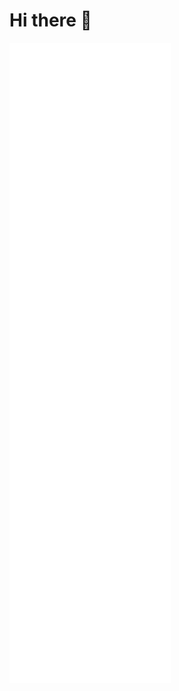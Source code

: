 # Hi there 👋

![My Github Metrics](.\github-metrics.svg)

<!--
<picture>
  <img src="/github-metrics.svg" alt="Metrics">
</picture>
**Bogstag/Bogstag** is a ✨ _special_ ✨ repository because its `README.md` (this file) appears on your GitHub profile.

Here are some ideas to get you started:

- 🔭 I’m currently working on ...
- 🌱 I’m currently learning ...
- 👯 I’m looking to collaborate on ...
- 🤔 I’m looking for help with ...
- 💬 Ask me about ...
- 📫 How to reach me: ...
- 😄 Pronouns: ...
- ⚡ Fun fact: ...

          plugin_starlists_languages: yes
          plugin_starlists_limit_languages: 10
          plugin_starlists_limit_repositories: 2
          plugin_starlists_limit: 20
          plugin_starlists_shuffle_repositories: yes
          plugin_starlists: yes
          plugin_stars_limit: 2
          plugin_stars: yes
          plugin_traffic: yes
-->
